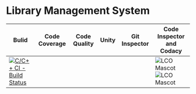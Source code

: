# Library Management System

|Bulid | Code Coverage | Code Quality | Unity | Git Inspector | Code Inspector and Codacy|
|------|---------------|--------------|-------|---------------|--------------------------|
|   [![C/C++ CI - Build Status](https://github.com/dharanija14/Mini-Project/actions/workflows/c-cpp.yml/badge.svg)](https://github.com/dharanija14/Mini-Project/actions/workflows/c-cpp.yml)   |               |              |       |               |![LCO Mascot](https://www.code-inspector.com/project/25283/score/svg) ![LCO Mascot](https://www.code-inspector.com/project/25283/status/svg)|

